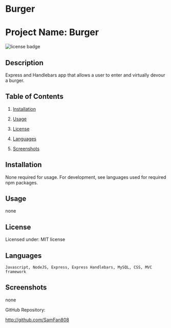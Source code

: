 # Burger

# Project Name: Burger

![license badge](https://img.shields.io/static/v1?label=license&message=none&color=blue)

## Description

Express and Handlebars app that allows a user to enter and virtually devour a burger.

## Table of Contents

1. [Installation](#installation)

2. [Usage](#usage)

3. [License](#license)

4. [Languages](#languages)

5. [Screenshots](#screenshots)

## Installation

None required for usage. For development, see languages used for required npm packages.

## Usage

none

## License

Licensed under: MIT license

## Languages

`Javascript, NodeJS, Express, Express Handlebars, MySQL, CSS, MVC framework`

## Screenshots

none

GitHub Repository:

http://github.com/SamFan808
